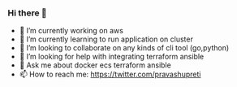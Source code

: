 ### Hi there 👋

- 🔭 I’m currently working on aws
- 🌱 I’m currently learning to run application on cluster
- 👯 I’m looking to collaborate on any kinds of cli tool (go,python)
- 🤔 I’m looking for help with integrating terraform ansible 
- 💬 Ask me about docker ecs terraform ansible
- 📫 How to reach me: https://twitter.com/pravashupreti
